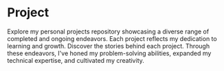 # Project
Explore my personal projects repository showcasing a diverse range of completed and ongoing endeavors. Each project reflects my dedication to learning and growth. Discover the stories behind each project. Through these endeavors, I've honed my problem-solving abilities, expanded my technical expertise, and cultivated my creativity.

